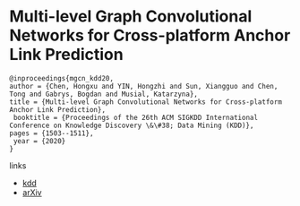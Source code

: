 # Multi-level Graph Convolutional Networks for Cross-platform Anchor Link Prediction

```
@inproceedings{mgcn_kdd20,
author = {Chen, Hongxu and YIN, Hongzhi and Sun, Xiangguo and Chen, Tong and Gabrys, Bogdan and Musial, Katarzyna},
title = {Multi-level Graph Convolutional Networks for Cross-platform Anchor Link Prediction},
 booktitle = {Proceedings of the 26th ACM SIGKDD International Conference on Knowledge Discovery \&\#38; Data Mining (KDD)},
pages = {1503--1511},
 year = {2020}
}
```

links
- [kdd](https://www.kdd.org/kdd2020/accepted-papers/view/multi-level-graph-convolutional-networks-for-cross-platform-anchor-link-pre)
- [arXiv](https://arxiv.org/abs/2006.01963)
